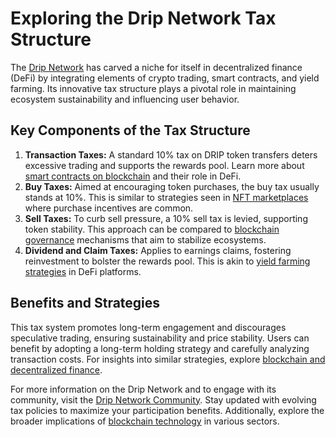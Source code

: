 # Exploring the Drip Network Tax Structure

The [Drip Network](https://drip.community/) has carved a niche for itself in decentralized finance (DeFi) by integrating elements of crypto trading, smart contracts, and yield farming. Its innovative tax structure plays a pivotal role in maintaining ecosystem sustainability and influencing user behavior.

## Key Components of the Tax Structure

1. **Transaction Taxes:** A standard 10% tax on DRIP token transfers deters excessive trading and supports the rewards pool. Learn more about [smart contracts on blockchain](https://www.license-token.com/wiki/smart-contracts-on-blockchain) and their role in DeFi.
2. **Buy Taxes:** Aimed at encouraging token purchases, the buy tax usually stands at 10%. This is similar to strategies seen in [NFT marketplaces](https://www.license-token.com/wiki/what-is-nft-marketing) where purchase incentives are common.
3. **Sell Taxes:** To curb sell pressure, a 10% sell tax is levied, supporting token stability. This approach can be compared to [blockchain governance](https://www.license-token.com/wiki/blockchain-governance) mechanisms that aim to stabilize ecosystems.
4. **Dividend and Claim Taxes:** Applies to earnings claims, fostering reinvestment to bolster the rewards pool. This is akin to [yield farming strategies](https://www.license-token.com/wiki/decentralized-finance-de-fi-and-nf-ts) in DeFi platforms.

## Benefits and Strategies

This tax system promotes long-term engagement and discourages speculative trading, ensuring sustainability and price stability. Users can benefit by adopting a long-term holding strategy and carefully analyzing transaction costs. For insights into similar strategies, explore [blockchain and decentralized finance](https://www.license-token.com/wiki/blockchain-and-decentralized-finance).

For more information on the Drip Network and to engage with its community, visit the [Drip Network Community](https://drip.community/). Stay updated with evolving tax policies to maximize your participation benefits. Additionally, explore the broader implications of [blockchain technology](https://www.license-token.com/wiki/what-is-blockchain) in various sectors.